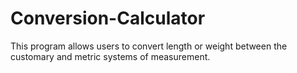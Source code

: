 # Conversion-Calculator
This program allows users to convert length or weight between the customary and metric systems of measurement.
